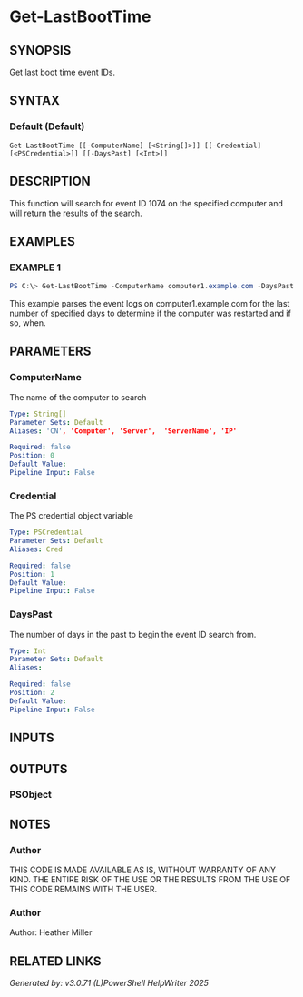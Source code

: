﻿# Get-LastBootTime

## SYNOPSIS
Get last boot time event IDs.

## SYNTAX

### Default (Default)
```
Get-LastBootTime [[-ComputerName] [<String[]>]] [[-Credential] [<PSCredential>]] [[-DaysPast] [<Int>]]
```

## DESCRIPTION
This function will search for event ID 1074 on the specified computer and will return the results of the search.

## EXAMPLES

### EXAMPLE 1

```powershell
PS C:\> Get-LastBootTime -ComputerName computer1.example.com -DaysPast 7 -Credential $Credential -Confirm:$false
```

This example parses the event logs on computer1.example.com for the last number of specified days to determine if the computer was restarted and if so, when.

## PARAMETERS

### ComputerName
The name of the computer to search

```yaml
Type: String[]
Parameter Sets: Default
Aliases: 'CN', 'Computer', 'Server',  'ServerName', 'IP'

Required: false
Position: 0
Default Value: 
Pipeline Input: False
```

### Credential
The PS credential object variable

```yaml
Type: PSCredential
Parameter Sets: Default
Aliases: Cred

Required: false
Position: 1
Default Value: 
Pipeline Input: False
```

### DaysPast
The number of days in the past to begin the event ID search from.

```yaml
Type: Int
Parameter Sets: Default
Aliases: 

Required: false
Position: 2
Default Value: 
Pipeline Input: False
```

## INPUTS

## OUTPUTS

### PSObject


## NOTES

### Author
THIS CODE IS MADE AVAILABLE AS IS, WITHOUT WARRANTY OF ANY KIND.
					THE ENTIRE RISK OF THE USE OR THE RESULTS FROM THE USE OF THIS CODE REMAINS WITH THE USER.

### Author
Author: Heather Miller

## RELATED LINKS


*Generated by: v3.0.71 (L)PowerShell HelpWriter 2025*
